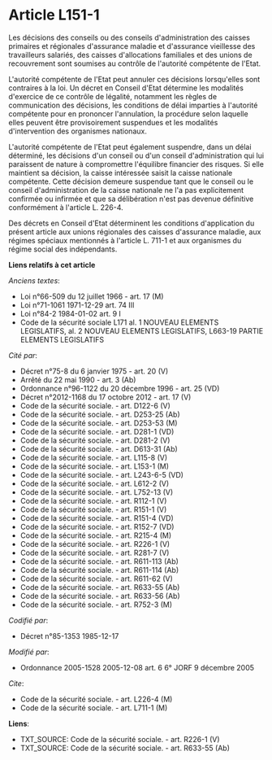 # Article L151-1

Les décisions des conseils ou des conseils d'administration des caisses primaires et régionales d'assurance maladie et
d'assurance vieillesse des travailleurs salariés, des caisses d'allocations familiales et des unions de recouvrement sont
soumises au contrôle de l'autorité compétente de l'Etat. 

L'autorité compétente de l'Etat peut annuler ces décisions lorsqu'elles sont contraires à la loi. Un décret en Conseil d'Etat
détermine les modalités d'exercice de ce contrôle de légalité, notamment les règles de communication des décisions, les
conditions de délai imparties à l'autorité compétente pour en prononcer l'annulation, la procédure selon laquelle elles
peuvent être provisoirement suspendues et les modalités d'intervention des organismes nationaux. 

L'autorité compétente de l'Etat peut également suspendre, dans un délai déterminé, les décisions d'un conseil ou d'un conseil
d'administration qui lui paraissent de nature à compromettre l'équilibre financier des risques. Si elle maintient sa
décision, la caisse intéressée saisit la caisse nationale compétente. Cette décision demeure suspendue tant que le conseil ou
le conseil d'administration de la caisse nationale ne l'a pas explicitement confirmée ou infirmée et que sa délibération
n'est pas devenue définitive conformément à l'article L. 226-4. 

Des décrets en Conseil d'Etat déterminent les conditions d'application du présent article aux unions régionales des caisses
d'assurance maladie, aux régimes spéciaux mentionnés à l'article L. 711-1 et aux organismes du régime social des
indépendants.

**Liens relatifs à cet article**

_Anciens textes_:

  - Loi n°66-509 du 12 juillet 1966 - art. 17 (M)
  - Loi n°71-1061 1971-12-29 art. 74 III
  - Loi n°84-2 1984-01-02 art. 9 I
  - Code de la sécurité sociale L171 al. 1 NOUVEAU ELEMENTS LEGISLATIFS, al. 2 NOUVEAU ELEMENTS LEGISLATIFS, L663-19 PARTIE ELEMENTS LEGISLATIFS

_Cité par_:

  - Décret n°75-8 du 6 janvier 1975 - art. 20 (V)
  - Arrêté du 22 mai 1990 - art. 3 (Ab)
  - Ordonnance n°96-1122 du 20 décembre 1996 - art. 25 (VD)
  - Décret n°2012-1168 du 17 octobre 2012 - art. 17 (V)
  - Code de la sécurité sociale. - art. D122-6 (V)
  - Code de la sécurité sociale. - art. D253-25 (Ab)
  - Code de la sécurité sociale. - art. D253-53 (M)
  - Code de la sécurité sociale. - art. D281-1 (VD)
  - Code de la sécurité sociale. - art. D281-2 (V)
  - Code de la sécurité sociale. - art. D613-31 (Ab)
  - Code de la sécurité sociale. - art. L115-8 (V)
  - Code de la sécurité sociale. - art. L153-1 (M)
  - Code de la sécurité sociale. - art. L243-6-5 (VD)
  - Code de la sécurité sociale. - art. L612-2 (V)
  - Code de la sécurité sociale. - art. L752-13 (V)
  - Code de la sécurité sociale. - art. R112-1 (V)
  - Code de la sécurité sociale. - art. R151-1 (V)
  - Code de la sécurité sociale. - art. R151-4 (VD)
  - Code de la sécurité sociale. - art. R152-7 (VD)
  - Code de la sécurité sociale. - art. R215-4 (M)
  - Code de la sécurité sociale. - art. R226-1 (V)
  - Code de la sécurité sociale. - art. R281-7 (V)
  - Code de la sécurité sociale. - art. R611-113 (Ab)
  - Code de la sécurité sociale. - art. R611-114 (Ab)
  - Code de la sécurité sociale. - art. R611-62 (V)
  - Code de la sécurité sociale. - art. R633-55 (Ab)
  - Code de la sécurité sociale. - art. R633-56 (Ab)
  - Code de la sécurité sociale. - art. R752-3 (M)

_Codifié par_:

  - Décret n°85-1353 1985-12-17

_Modifié par_:

  - Ordonnance 2005-1528 2005-12-08 art. 6 6° JORF 9 décembre 2005

_Cite_:

  - Code de la sécurité sociale. - art. L226-4 (M)
  - Code de la sécurité sociale. - art. L711-1 (M)

**Liens**:

  - TXT_SOURCE: Code de la sécurité sociale. - art. R226-1 (V)
  - TXT_SOURCE: Code de la sécurité sociale. - art. R633-55 (Ab)
